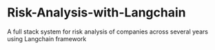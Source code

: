 # Risk-Analysis-with-Langchain
A full stack system for risk analysis of companies across several years using Langchain framework
